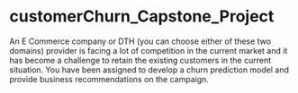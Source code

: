 # customerChurn_Capstone_Project
An E Commerce company or DTH (you can choose either of these two domains) provider is facing a lot of competition in the current market and it has become a challenge to retain the existing customers in the current situation. You have been assigned to develop a churn prediction model and provide business recommendations on the campaign.
